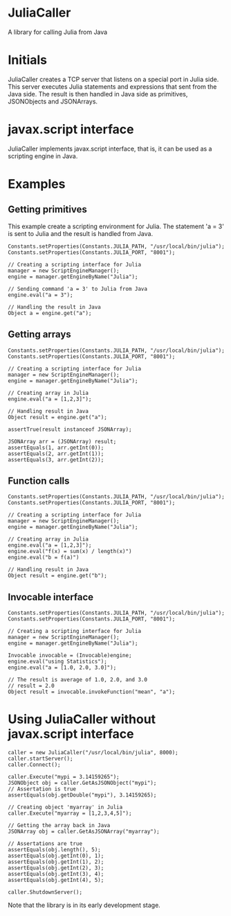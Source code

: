 
# JuliaCaller

A library for calling Julia from Java


# Initials
JuliaCaller creates a TCP server that listens on a special port in Julia side. This server executes 
Julia statements and expressions that sent from the Java side. The result is then handled in Java side as 
primitives, JSONObjects and JSONArrays.

# javax.script interface
JuliaCaller implements javax.script interface, that is, it can be used as a scripting engine in Java.

# Examples

## Getting primitives
This example create a scripting environment for Julia. The statement 'a = 3' is sent to Julia and the result is handled from Java.
```
Constants.setProperties(Constants.JULIA_PATH, "/usr/local/bin/julia");
Constants.setProperties(Constants.JULIA_PORT, "8001");

// Creating a scripting interface for Julia
manager = new ScriptEngineManager();
engine = manager.getEngineByName("Julia");

// Sending command 'a = 3' to Julia from Java
engine.eval("a = 3");

// Handling the result in Java
Object a = engine.get("a");
```
## Getting arrays
```
Constants.setProperties(Constants.JULIA_PATH, "/usr/local/bin/julia");
Constants.setProperties(Constants.JULIA_PORT, "8001");

// Creating a scripting interface for Julia
manager = new ScriptEngineManager();
engine = manager.getEngineByName("Julia");

// Creating array in Julia
engine.eval("a = [1,2,3]");

// Handling result in Java
Object result = engine.get("a");

assertTrue(result instanceof JSONArray);

JSONArray arr = (JSONArray) result;
assertEquals(1, arr.getInt(0));
assertEquals(2, arr.getInt(1));
assertEquals(3, arr.getInt(2));
```

## Function calls
```
Constants.setProperties(Constants.JULIA_PATH, "/usr/local/bin/julia");
Constants.setProperties(Constants.JULIA_PORT, "8001");

// Creating a scripting interface for Julia
manager = new ScriptEngineManager();
engine = manager.getEngineByName("Julia");

// Creating array in Julia
engine.eval("a = [1,2,3]");
engine.eval("f(x) = sum(x) / length(x)")
engine.eval("b = f(a)")

// Handling result in Java
Object result = engine.get("b");
```

## Invocable interface
```
Constants.setProperties(Constants.JULIA_PATH, "/usr/local/bin/julia");
Constants.setProperties(Constants.JULIA_PORT, "8001");

// Creating a scripting interface for Julia
manager = new ScriptEngineManager();
engine = manager.getEngineByName("Julia");

Invocable invocable = (Invocable)engine;
engine.eval("using Statistics");
engine.eval("a = [1.0, 2.0, 3.0]");

// The result is average of 1.0, 2.0, and 3.0
// result = 2.0
Object result = invocable.invokeFunction("mean", "a");
```

# Using JuliaCaller without javax.script interface
```
caller = new JuliaCaller("/usr/local/bin/julia", 8000);
caller.startServer();
caller.Connect();

caller.Execute("mypi = 3.14159265");
JSONObject obj = caller.GetAsJSONObject("mypi");
// Assertation is true
assertEquals(obj.getDouble("mypi"), 3.14159265);

// Creating object 'myarray' in Julia
caller.Execute("myarray = [1,2,3,4,5]");

// Getting the array back in Java
JSONArray obj = caller.GetAsJSONArray("myarray");

// Assertations are true
assertEquals(obj.length(), 5);
assertEquals(obj.getInt(0), 1);
assertEquals(obj.getInt(1), 2);
assertEquals(obj.getInt(2), 3);
assertEquals(obj.getInt(3), 4);
assertEquals(obj.getInt(4), 5);

caller.ShutdownServer();
```


Note that the library is in its early development stage. 

